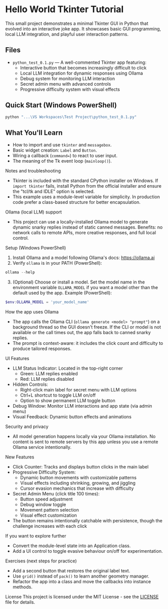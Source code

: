 # Hello World Tkinter Tutorial

This small project demonstrates a minimal Tkinter GUI in Python that evolved into an interactive joke app. It showcases basic GUI programming, local LLM integration, and playful user interaction patterns.

## Files
- `python_test_0.1.py` — A well-commented Tkinter app featuring:
  - Interactive button that becomes increasingly difficult to click
  - Local LLM integration for dynamic responses using Ollama
  - Debug system for monitoring LLM interaction
  - Secret admin menu with advanced controls
  - Progressive difficulty system with visual effects

## Quick Start (Windows PowerShell)
```powershell
python "...\VS Workspaces\Test Project\python_test_0.1.py"
```

## What You'll Learn
- How to import and use `tkinter` and `messagebox`.
- Basic widget creation: `Label` and `Button`.
- Wiring a callback (`command=`) to react to user input.
- The meaning of the Tk event loop (`mainloop()`).

Notes and troubleshooting
- Tkinter is included with the standard CPython installer on Windows. If
  `import tkinter` fails, install Python from the official installer and
  ensure the "tcl/tk and IDLE" option is selected.
- This example uses a module-level variable for simplicity. In production
  code prefer a class-based structure for better encapsulation.

Ollama (local LLM) support
- This project can use a locally-installed Ollama model to generate dynamic
  snarky replies instead of static canned messages. Benefits: no network
  calls to remote APIs, more creative responses, and full local control.

Setup (Windows PowerShell)
1. Install Ollama and a model following Ollama's docs: https://ollama.ai
2. Verify `ollama` is in your PATH (PowerShell):
```powershell
ollama --help
```
3. (Optional) Choose or install a model. Set the model name in the environment
   variable `OLLAMA_MODEL` if you want a model other than the default used by
   the app. Example (PowerShell):
```powershell
$env:OLLAMA_MODEL = 'your_model_name'
```

How the app uses Ollama
- The app calls the Ollama CLI (`ollama generate <model> "prompt"`) on a
  background thread so the GUI doesn't freeze. If the CLI or model is not
  available or the call times out, the app falls back to canned snarky replies.
- The prompt is context-aware: it includes the click count and difficulty to
  produce tailored responses.

UI Features
- LLM Status Indicator: Located in the top-right corner
  - Green: LLM replies enabled
  - Red: LLM replies disabled
- Hidden Controls:
  - Right-click main label for secret menu with LLM options
  - Ctrl+L shortcut to toggle LLM on/off
  - Option to show permanent LLM toggle button
- Debug Window: Monitor LLM interactions and app state (via admin menu)
- Visual Feedback: Dynamic button effects and animations

Security and privacy
- All model generation happens locally via your Ollama installation. No
  content is sent to remote servers by this app unless you use a remote
  Ollama service intentionally.


New Features
- Click Counter: Tracks and displays button clicks in the main label
- Progressive Difficulty System:
  - Dynamic button movements with customizable patterns
  - Visual effects including shrinking, growing, and jiggling
  - Cursor evasion mechanics that increase with difficulty
- Secret Admin Menu (click title 100 times):
  - Button speed adjustment
  - Debug window toggle
  - Movement pattern selection
  - Visual effect customization
- The button remains intentionally catchable with persistence, though the 
  challenge increases with each click

If you want to explore further
- Convert the module-level state into an Application class.
- Add a UI control to toggle evasive behaviour on/off for experimentation.

Exercises (next steps for practice)
- Add a second button that restores the original label text.
- Use `grid()` instead of `pack()` to learn another geometry manager.
- Refactor the app into a class and move the callbacks into instance methods.

License
This project is licensed under the MIT License - see the [LICENSE](LICENSE) file for details.
